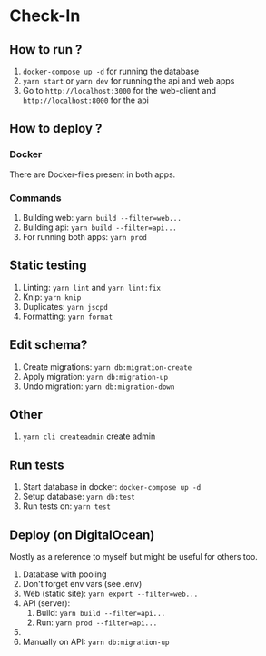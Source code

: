# Check-In

## How to run ?

1. `docker-compose up -d` for running the database
2. `yarn start` or `yarn dev` for running the api and web apps
3. Go to `http://localhost:3000` for the web-client and `http://localhost:8000` for the api

## How to deploy ?

### Docker

There are Docker-files present in both apps.

### Commands

1. Building web: `yarn build --filter=web...`
2. Building api: `yarn build --filter=api...`
3. For running both apps: `yarn prod`

## Static testing

1. Linting: `yarn lint` and `yarn lint:fix`
2. Knip: `yarn knip`
3. Duplicates: `yarn jscpd`
4. Formatting: `yarn format`

## Edit schema?

1. Create migrations: `yarn db:migration-create`
2. Apply migration: `yarn db:migration-up`
3. Undo migration: `yarn db:migration-down`

## Other

1. `yarn cli createadmin` create admin

## Run tests

1. Start database in docker: `docker-compose up -d`
2. Setup database: `yarn db:test`
3. Run tests on: `yarn test`

## Deploy (on DigitalOcean)

Mostly as a reference to myself but might be useful for others too.

1. Database with pooling
2. Don't forget env vars (see .env)
3. Web (static site): `yarn export --filter=web...`
4. API (server):
   1. Build: `yarn build --filter=api...`
   2. Run: `yarn prod --filter=api...`
5. 
6. Manually on API: `yarn db:migration-up`
